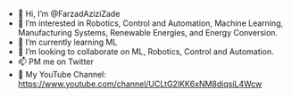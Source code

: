 - 👋 Hi, I’m @FarzadAziziZade
- 👀 I’m interested in Robotics, Control and Automation, Machine Learning, Manufacturing Systems, Renewable Energies, and Energy Conversion.
- 🌱 I’m currently learning ML
- 💞️ I’m looking to collaborate on ML, Robotics, Control and Automation.
- 📫 PM me on Twitter
- 🎥 My YouTube Channel: https://www.youtube.com/channel/UCLtG2lKK6xNM8diqsiL4Wcw
